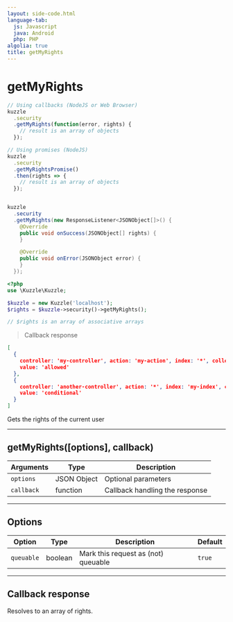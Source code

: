 ```yaml
---
layout: side-code.html
language-tab:
  js: Javascript
  java: Android
  php: PHP
algolia: true
title: getMyRights
---
```


# getMyRights

```js
// Using callbacks (NodeJS or Web Browser)
kuzzle
  .security
  .getMyRights(function(error, rights) {
    // result is an array of objects
  });

// Using promises (NodeJS)
kuzzle
  .security
  .getMyRightsPromise()
  .then(rights => {
    // result is an array of objects
  });
```

```java

kuzzle
  .security
  .getMyRights(new ResponseListener<JSONObject[]>() {
    @Override
    public void onSuccess(JSONObject[] rights) {
    }

    @Override
    public void onError(JSONObject error) {
    }
  });
```

```php
<?php
use \Kuzzle\Kuzzle;

$kuzzle = new Kuzzle('localhost');
$rights = $kuzzle->security()->getMyRights();

// $rights is an array of associative arrays
```

> Callback response

```json
[
  {
    controller: 'my-controller', action: 'my-action', index: '*', collection: '*',
    value: 'allowed'
  },
  {
    controller: 'another-controller', action: '*', index: 'my-index', collection: '*',
    value: 'conditional'
  }
]
```

Gets the rights of the current user

---

## getMyRights([options], callback)

| Arguments | Type | Description |
|---------------|---------|----------------------------------------|
| ``options`` | JSON Object | Optional parameters |
| ``callback`` | function | Callback handling the response |

---

## Options

| Option | Type | Description | Default |
|---------------|---------|----------------------------------------|---------|
| ``queuable`` | boolean | Mark this request as (not) queuable | ``true`` |

---

## Callback response

Resolves to an array of rights.
